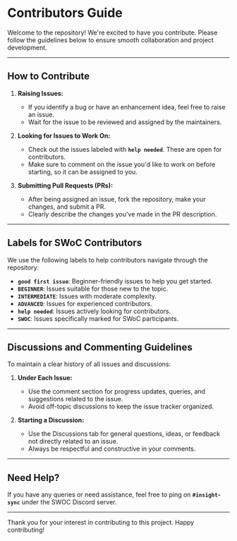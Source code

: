 # Contributors Guide

Welcome to the repository! We're excited to have you contribute. Please follow the guidelines below to ensure smooth collaboration and project development.

---

## How to Contribute

1. **Raising Issues:**
   - If you identify a bug or have an enhancement idea, feel free to raise an issue.
   - Wait for the issue to be reviewed and assigned by the maintainers.

2. **Looking for Issues to Work On:**
   - Check out the issues labeled with **`help needed`**. These are open for contributors.
   - Make sure to comment on the issue you'd like to work on before starting, so it can be assigned to you.

3. **Submitting Pull Requests (PRs):**
   - After being assigned an issue, fork the repository, make your changes, and submit a PR.
   - Clearly describe the changes you've made in the PR description.

---

## Labels for SWoC Contributors

We use the following labels to help contributors navigate through the repository:

- **`good first issue`**: Beginner-friendly issues to help you get started.
- **`BEGINNER`**: Issues suitable for those new to the topic.
- **`INTERMEDIATE`**: Issues with moderate complexity.
- **`ADVANCED`**: Issues for experienced contributors.
- **`help needed`**: Issues actively looking for contributors.
- **`SWOC`**: Issues specifically marked for SWoC participants.

---

## Discussions and Commenting Guidelines

To maintain a clear history of all issues and discussions:

1. **Under Each Issue:**
   - Use the comment section for progress updates, queries, and suggestions related to the issue.
   - Avoid off-topic discussions to keep the issue tracker organized.

2. **Starting a Discussion:**
   - Use the Discussions tab for general questions, ideas, or feedback not directly related to an issue.
   - Always be respectful and constructive in your comments.

---

## Need Help?

If you have any queries or need assistance, feel free to ping on **`#insight-sync`** under the SWOC Discord server.

---

Thank you for your interest in contributing to this project. Happy contributing!
